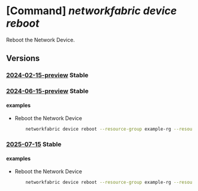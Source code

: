 # [Command] _networkfabric device reboot_

Reboot the Network Device.

## Versions

### [2024-02-15-preview](/Resources/mgmt-plane/L3N1YnNjcmlwdGlvbnMve30vcmVzb3VyY2Vncm91cHMve30vcHJvdmlkZXJzL21pY3Jvc29mdC5tYW5hZ2VkbmV0d29ya2ZhYnJpYy9uZXR3b3JrZGV2aWNlcy97fS9yZWJvb3Q=/2024-02-15-preview.xml) **Stable**

<!-- mgmt-plane /subscriptions/{}/resourcegroups/{}/providers/microsoft.managednetworkfabric/networkdevices/{}/reboot 2024-02-15-preview -->

### [2024-06-15-preview](/Resources/mgmt-plane/L3N1YnNjcmlwdGlvbnMve30vcmVzb3VyY2Vncm91cHMve30vcHJvdmlkZXJzL21pY3Jvc29mdC5tYW5hZ2VkbmV0d29ya2ZhYnJpYy9uZXR3b3JrZGV2aWNlcy97fS9yZWJvb3Q=/2024-06-15-preview.xml) **Stable**

<!-- mgmt-plane /subscriptions/{}/resourcegroups/{}/providers/microsoft.managednetworkfabric/networkdevices/{}/reboot 2024-06-15-preview -->

#### examples

- Reboot the Network Device
    ```bash
        networkfabric device reboot --resource-group example-rg --resource-name example-device --reboot-type GracefulRebootWithZTP
    ```

### [2025-07-15](/Resources/mgmt-plane/L3N1YnNjcmlwdGlvbnMve30vcmVzb3VyY2Vncm91cHMve30vcHJvdmlkZXJzL21pY3Jvc29mdC5tYW5hZ2VkbmV0d29ya2ZhYnJpYy9uZXR3b3JrZGV2aWNlcy97fS9yZWJvb3Q=/2025-07-15.xml) **Stable**

<!-- mgmt-plane /subscriptions/{}/resourcegroups/{}/providers/microsoft.managednetworkfabric/networkdevices/{}/reboot 2025-07-15 -->

#### examples

- Reboot the Network Device
    ```bash
        networkfabric device reboot --resource-group example-rg --resource-name example-device --reboot-type GracefulRebootWithZTP
    ```
